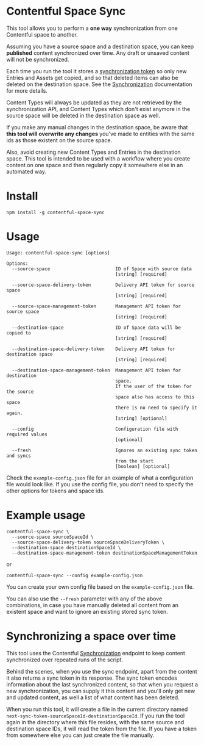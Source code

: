 # Contentful Space Sync

This tool allows you to perform a **one way** synchronization from one Contentful space to another.

Assuming you have a source space and a destination space, you can keep **published** content synchronized over time. Any draft or unsaved content will not be synchronized.

Each time you run the tool it stores a [synchronization token](https://www.contentful.com/developers/docs/concepts/sync/) so only new Entries and Assets get copied, and so that deleted items can also be deleted on the destination space. See the [Synchronization](https://www.contentful.com/developers/docs/concepts/sync/) documentation for more details.

Content Types will always be updated as they are not retrieved by the synchronization API, and Content Types which don't exist anymore in the source space will be deleted in the destination space as well.

If you make any manual changes in the destination space, be aware that **this tool will overwrite any changes** you've made to entities with the same ids as those existent on the source space.

Also, avoid creating new Content Types and Entries in the destination space. This tool is intended to be used with a workflow where you create content on one space and then regularly copy it somewhere else in an automated way.

# Install

`npm install -g contentful-space-sync`

# Usage

```
Usage: contentful-space-sync [options]

Options:
  --source-space                        ID of Space with source data
                                        [string] [required]

  --source-space-delivery-token         Delivery API token for source space
                                        [string] [required]

  --source-space-management-token       Management API token for source space
                                        [string] [required]

  --destination-space                   ID of Space data will be copied to
                                        [string] [required]

  --destination-space-delivery-token    Delivery API token for destination space
                                        [string] [required]

  --destination-space-management-token  Management API token for destination
                                        space.
                                        If the user of the token for the source
                                        space also has access to this space
                                        there is no need to specify it again.
                                        [string] [optional]

  --config                              Configuration file with required values
                                        [optional]

  --fresh                               Ignores an existing sync token and syncs
                                        from the start
                                        [boolean] [optional]
```

Check the `example-config.json` file for an example of what a configuration file would look like. If you use the config file, you don't need to specify the other options for tokens and space ids.

# Example usage

```
contentful-space-sync \
  --source-space sourceSpaceId \
  --source-space-delivery-token sourceSpaceDeliveryToken \
  --destination-space destinationSpaceId \
  --destination-space-management-token destinationSpaceManagementToken
```

or

```
contentful-space-sync --config example-config.json
```

You can create your own config file based on the `example-config.json` file.

You can also use the `--fresh` parameter with any of the above combinations, in case you have manually deleted all content from an existent space and want to ignore an existing stored sync token.

# Synchronizing a space over time

This tool uses the Contentful [Synchronization](https://www.contentful.com/developers/docs/concepts/sync/) endpoint to keep content synchronized over repeated runs of the script.

Behind the scenes, when you use the sync endpoint, apart from the content it also returns a sync token in its response. The sync token encodes information about the last synchronized content, so that when you request a new synchronization, you can supply it this content and you'll only get new and updated content, as well a list of what content has been deleted.

When you run this tool, it will create a file in the current directory named `next-sync-token-sourceSpaceId-destinationSpaceId`. If you run the tool again in the directory where this file resides, with the same source and destination space IDs, it will read the token from the file. If you have a token from somewhere else you can just create the file manually.
